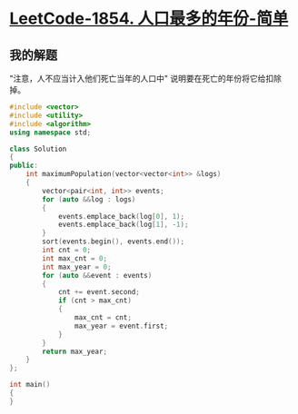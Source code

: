 # [LeetCode-1854. 人口最多的年份-简单](https://leetcode.cn/problems/maximum-population-year/)





## 我的解题

"注意，人不应当计入他们死亡当年的人口中" 说明要在死亡的年份将它给扣除掉。

```c++
#include <vector>
#include <utility>
#include <algorithm>
using namespace std;

class Solution
{
public:
    int maximumPopulation(vector<vector<int>> &logs)
    {
        vector<pair<int, int>> events;
        for (auto &&log : logs)
        {
            events.emplace_back(log[0], 1);
            events.emplace_back(log[1], -1);
        }
        sort(events.begin(), events.end());
        int cnt = 0;
        int max_cnt = 0;
        int max_year = 0;
        for (auto &&event : events)
        {
            cnt += event.second;
            if (cnt > max_cnt)
            {
                max_cnt = cnt;
                max_year = event.first;
            }
        }
        return max_year;
    }
};

int main()
{
}
```

